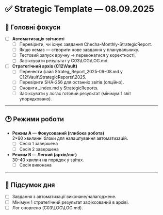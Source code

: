 # ✅ Strategic Template — 08.09.2025

## 🎯 Головні фокуси

- [ ] **Автоматизація звітності**
  - [ ] Перевірити, чи існує завдання Checha-Monthly-StrategicReport.
  - [ ] Якщо немає — створити нове завдання у планувальнику.
  - [ ] Тестовий запуск вручну → переконатися у коректності.
  - [ ] Зафіксувати результат у C03\LOG\LOG.md.

- [ ] **Стратегічний архів (C12\Vault)**
  - [ ] Перенести файл Strateg_Report_2025-09-08.md у C12\Vault\StrategicReports\2025.
  - [ ] Перевірити SHA-256 для останніх звітів (опційно).
  - [ ] Оновити _index.md у StrategicReports.
  - [ ] Зафіксувати у логах готовий результат (мінімум 1 звіт упорядковано).

---

## 🕑 Режими роботи

- **Режим А — Фокусований (глибока робота)**  
  2×60 хвилинні блоки для налаштування автоматизацій.  
  - [ ] Сесія 1 завершена  
  - [ ] Сесія 2 завершена  

- **Режим B — Легкий (архів/лог)**  
  30–40 хвилин на порядок у звітах.  
  - [ ] Сесія виконана  

---

## 📌 Підсумок дня

- [ ] Завдання з автоматизації виконане/налагоджене.  
- [ ] Мінімум 1 стратегічний результат зафіксований в архіві.  
- [ ] Лог оновлено (C03\LOG\LOG.md).  